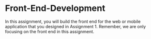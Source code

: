 # Front-End-Development
In this assignment, you will build the front end for the web or mobile application that you designed in Assignment 1. Remember, we are only focusing on the front end in this assignment.
